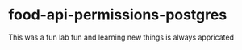 # food-api-permissions-postgres

This was a fun lab fun and learning new things is always appricated 
